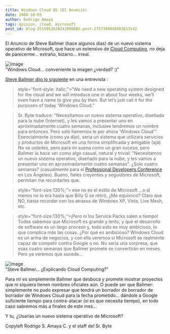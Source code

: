 ```yaml
---
title: Windows Cloud OS (El Anuncio)
date: 2008-10-03
author: Rodrigo Amaya
tags: opinion, cloud, microsoft
post_id: blog-3515952828243908885.post-2757394948983613142
---
```


El Anuncio de Steve Ballmer (hace algunos días) de un nuevo sistema operativo de Microsoft, que hace un extensivo de [Cloud Computing](https://www.srbyte.com/2008/08/qu-es-cloud-computing.html), no deja de parecerme... extraño, bizarro... irreal.

![image](https://1.bp.blogspot.com/_ayvorITawE4/SOZOPuLK2xI/AAAAAAAABUo/gk5CKeGGWRA/s320/4BFAx1500y1500.jpg)    
"Windows Cloud...
conveniente la imagen ¿verdad? :)"

[Steve Ballmer dijo lo siguiente](https://www.theregister.co.uk/2008/10/01/steve_ballmer_windows_cloud/) en una entrevista :

> style="font-style: italic;">“We need a new operating system designed for the cloud and we
> will introduce one in about four weeks, we’ll even have a name to give you by then. But let’s
> just call it for the purposes of today ‘Windows Cloud.”

> Sr. Byte traduce:
> "Necesitamos un nuevo sistema operativo, diseñado para
> la nube (Internet), y les vamos a presentar uno en aproximadamente cuatro semanas, inclusive
> tendremos un nombre para entonces. Pero solo llamemos le por ahora 'Windows
> Cloud'".
Esencialmente (como ya dije), seria un sistema que utilizara servicios y productos de Microsoft en una forma simplificada y amigable (ajá). No se ustedes, pero para mi suena como un gran suceso, pero Ballmer lo hace ver como algo casual, natural y trivial:
> "Necesitamos un nuevo sistema
> operativo, diseñado para la nube, y les vamos a presentar uno en aproximadamente cuatro
> semanas".
¿Solo cuatro semanas? (casualmente para el [Professional Developers Conference](https://www.microsoftpdc.com/) en Los Ángeles). Bueno, fieles creyentes y seguidores de Microsoft, permitan me recordarles que:

> style="font-size:130%;"> ese no es el
> estilo de Microsoft
...o al menos no lo era hasta que Billy G se retiró, ¿Me equivoco? Claro que NO, basta recordar con los atrasos de Windows XP, Vista, Live Mesh, etc.

> style="font-size:130%;">¡Pero ni los Service Packs salen a
> tiempo!
Todos sabemos que Microsoft es grande y lento, y que el desarrollo de software es un largo proceso y, todo esto es muy ambicioso, lo que complica más las cosas. ¿Por qué es ambicioso? Windows Cloud es un arma de negocios, y con ella veremos si Microsoft es realmente capaz de competir contra Google o no. No sería una sorpresa, que esas cuatro semanas que Ballmer promete se convertirán en meses. Pero ya veremos que sucede...

![image](https://3.bp.blogspot.com/_ayvorITawE4/SOZP-Tmh47I/AAAAAAAABUw/wKV6DE-qCbA/s320/steve-ballmer.jpg)    
"Steve Ballmer...
¿Explicando Cloud Computing?"

Para mí es simplemente Ballmer que desboca y promete mostrar proyectos que ni siquiera tienen nombres oficiales aún. O puede ser que Ballmer: simplemente no pudo expresar que tendrá un borrador de borrador de borrador de Windows Cloud para la fecha prometido... dándole a Google suficiente tiempo para contra-atacar (si es que necesita tiempo), en todo caso sabremos más a finales de este mes...

Y tu, ¿Usarías un nuevo sistema operativo de Microsoft?

Copyleft Rodrigo S. Amaya C. y el staff del Sr. Byte
